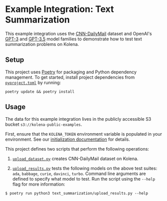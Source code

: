 # Example Integration: Text Summarization

This example integration uses the [CNN-DailyMail](https://paperswithcode.com/dataset/cnn-daily-mail-1) dataset and
OpenAI's [GPT-3](https://platform.openai.com/docs/models/gpt-3) and
[GPT-3.5](https://platform.openai.com/docs/models/gpt-3-5) model families to demonstrate how to test text summarization
problems on Kolena.

## Setup

This project uses [Poetry](https://python-poetry.org/) for packaging and Python dependency management. To get started,
install project dependencies from [`pyproject.toml`](./pyproject.toml) by running:

```shell
poetry update && poetry install
```

## Usage

The data for this example integration lives in the publicly accessible S3 bucket `s3://kolena-public-examples`.

First, ensure that the `KOLENA_TOKEN` environment variable is populated in your environment. See our
[initialization documentation](https://docs.kolena.io/installing-kolena/#initialization) for details.

This project defines two scripts that perform the following operations:

1. [`upload_dataset.py`](text_summarization/upload_dataset.py) creates CNN-DailyMail dataset on Kolena.

2. [`upload_results.py`](text_summarization/upload_results.py) tests the following models on the above test suites: `ada`,
  `babbage`, `curie`, `davinci`, `turbo`. Command line arguments are defined to specify what model to test. Run the
  script using the `--help` flag for more information:

```shell
$ poetry run python3 text_summarization/upload_results.py --help

```

